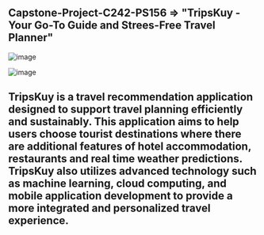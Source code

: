## **Capstone-Project-C242-PS156** => "TripsKuy - Your Go-To Guide and Strees-Free Travel Planner"

![image](https://github.com/user-attachments/assets/13c56840-8bfa-4a30-96d9-5c7fcf3cc2ce)

![image](https://github.com/user-attachments/assets/52471471-a024-4ff2-8d61-47474c99e3de)



## TripsKuy is a travel recommendation application designed to support travel planning efficiently and sustainably. This application aims to help users choose tourist destinations where there are additional features of hotel accommodation, restaurants and real time weather predictions. TripsKuy also utilizes advanced technology such as machine learning, cloud computing, and mobile application development to provide a more integrated and personalized travel experience.
